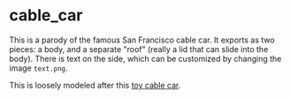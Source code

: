 # cable_car

This is a parody of the famous San Francisco cable car. It exports as two pieces: a body, and a separate "roof" (really a lid that can slide into the body). There is text on the side, which can be customized by changing the image `text.png`.

This is loosely modeled after this [toy cable car](https://www.amazon.com/City-Souvenirs-Musical-Francisco-Wooden-Replica/dp/B07X4JM6C4).
